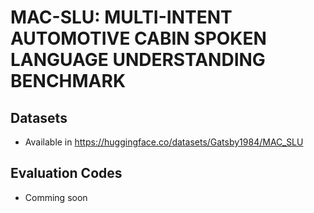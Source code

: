 # MAC-SLU: MULTI-INTENT AUTOMOTIVE CABIN SPOKEN LANGUAGE UNDERSTANDING BENCHMARK

## Datasets

* Available in https://huggingface.co/datasets/Gatsby1984/MAC_SLU

## Evaluation Codes

* Comming soon
